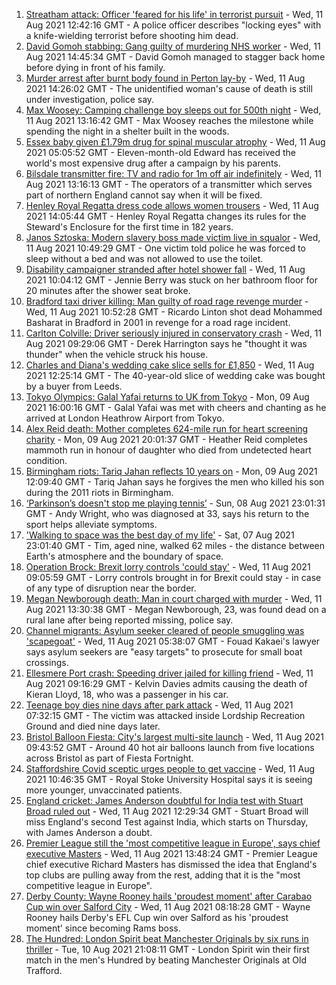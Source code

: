 1. [Streatham attack: Officer 'feared for his life' in terrorist pursuit](https://www.bbc.co.uk/news/uk-england-london-58173190) - Wed, 11 Aug 2021 12:42:16 GMT - A police officer describes "locking eyes" with a knife-wielding terrorist before shooting him dead.
2. [David Gomoh stabbing: Gang guilty of murdering NHS worker](https://www.bbc.co.uk/news/uk-england-london-58113038) - Wed, 11 Aug 2021 14:45:34 GMT - David Gomoh managed to stagger back home before dying in front of his family.
3. [Murder arrest after burnt body found in Perton lay-by](https://www.bbc.co.uk/news/uk-england-stoke-staffordshire-58177433) - Wed, 11 Aug 2021 14:26:02 GMT - The unidentified woman's cause of death is still under investigation, police say.
4. [Max Woosey: Camping challenge boy sleeps out for 500th night](https://www.bbc.co.uk/news/uk-england-devon-58169400) - Wed, 11 Aug 2021 13:16:42 GMT - Max Woosey reaches the milestone while spending the night in a shelter built in the woods.
5. [Essex baby given £1.79m drug for spinal muscular atrophy](https://www.bbc.co.uk/news/uk-england-essex-58101748) - Wed, 11 Aug 2021 05:05:52 GMT - Eleven-month-old Edward has received the world's most expensive drug after a campaign by his parents.
6. [Bilsdale transmitter fire: TV and radio for 1m off air indefinitely](https://www.bbc.co.uk/news/uk-england-tees-58169501) - Wed, 11 Aug 2021 13:16:13 GMT - The operators of a transmitter which serves part of northern England cannot say when it will be fixed.
7. [Henley Royal Regatta dress code allows women trousers](https://www.bbc.co.uk/news/uk-england-oxfordshire-58173881) - Wed, 11 Aug 2021 14:05:44 GMT - Henley Royal Regatta changes its rules for the Steward's Enclosure for the first time in 182 years.
8. [Janos Sztoska: Modern slavery boss made victim live in squalor](https://www.bbc.co.uk/news/uk-england-leicestershire-58122802) - Wed, 11 Aug 2021 10:49:29 GMT - One victim told police he was forced to sleep without a bed and was not allowed to use the toilet.
9. [Disability campaigner stranded after hotel shower fall](https://www.bbc.co.uk/news/uk-england-tees-58159843) - Wed, 11 Aug 2021 10:04:12 GMT - Jennie Berry was stuck on her bathroom floor for 20 minutes after the shower seat broke.
10. [Bradford taxi driver killing: Man guilty of road rage revenge murder](https://www.bbc.co.uk/news/uk-england-leeds-58150838) - Wed, 11 Aug 2021 10:52:28 GMT - Ricardo Linton shot dead Mohammed Basharat in Bradford in 2001 in revenge for a road rage incident.
11. [Carlton Colville: Driver seriously injured in conservatory crash](https://www.bbc.co.uk/news/uk-england-suffolk-58170234) - Wed, 11 Aug 2021 09:29:06 GMT - Derek Harrington says he "thought it was thunder" when the vehicle struck his house.
12. [Charles and Diana's wedding cake slice sells for £1,850](https://www.bbc.co.uk/news/uk-england-gloucestershire-58173317) - Wed, 11 Aug 2021 12:25:14 GMT - The 40-year-old slice of wedding cake was bought by a buyer from Leeds.
13. [Tokyo Olympics: Galal Yafai returns to UK from Tokyo](https://www.bbc.co.uk/news/uk-england-birmingham-58151399) - Mon, 09 Aug 2021 16:00:16 GMT - Galal Yafai was met with cheers and chanting as he arrived at London Heathrow Airport from Tokyo.
14. [Alex Reid death: Mother completes 624-mile run for heart screening charity](https://www.bbc.co.uk/news/uk-england-south-yorkshire-58152905) - Mon, 09 Aug 2021 20:01:37 GMT - Heather Reid completes mammoth run in honour of daughter who died from undetected heart condition.
15. [Birmingham riots: Tariq Jahan reflects 10 years on](https://www.bbc.co.uk/news/uk-england-birmingham-58147894) - Mon, 09 Aug 2021 12:09:40 GMT - Tariq Jahan says he forgives the men who killed his son during the 2011 riots in Birmingham.
16. [‘Parkinson’s doesn't stop me playing tennis’](https://www.bbc.co.uk/news/uk-england-nottinghamshire-58091757) - Sun, 08 Aug 2021 23:01:31 GMT - Andy Wright, who was diagnosed at 33, says his return to the sport helps alleviate symptoms.
17. ['Walking to space was the best day of my life'](https://www.bbc.co.uk/news/uk-england-nottinghamshire-58071075) - Sat, 07 Aug 2021 23:01:40 GMT - Tim, aged nine, walked 62 miles - the distance between Earth's atmosphere and the boundary of space.
18. [Operation Brock: Brexit lorry controls 'could stay'](https://www.bbc.co.uk/news/uk-england-kent-58170463) - Wed, 11 Aug 2021 09:05:59 GMT - Lorry controls brought in for Brexit could stay - in case of any type of disruption near the border.
19. [Megan Newborough death: Man in court charged with murder](https://www.bbc.co.uk/news/uk-england-leicestershire-58172103) - Wed, 11 Aug 2021 13:30:38 GMT - Megan Newborough, 23, was found dead on a rural lane after being reported missing, police say.
20. [Channel migrants: Asylum seeker cleared of people smuggling was 'scapegoat'](https://www.bbc.co.uk/news/uk-england-kent-57722096) - Wed, 11 Aug 2021 05:38:07 GMT - Fouad Kakaei's lawyer says asylum seekers are "easy targets" to prosecute for small boat crossings.
21. [Ellesmere Port crash: Speeding driver jailed for killing friend](https://www.bbc.co.uk/news/uk-england-merseyside-58166275) - Wed, 11 Aug 2021 09:16:29 GMT - Kelvin Davies admits causing the death of Kieran Lloyd, 18, who was a passenger in his car.
22. [Teenage boy dies nine days after park attack](https://www.bbc.co.uk/news/uk-england-london-58160150) - Wed, 11 Aug 2021 07:32:15 GMT - The victim was attacked inside Lordship Recreation Ground and died nine days later.
23. [Bristol Balloon Fiesta: City's largest multi-site launch](https://www.bbc.co.uk/news/uk-england-bristol-58169580) - Wed, 11 Aug 2021 09:43:52 GMT - Around 40 hot air balloons launch from five locations across Bristol as part of Fiesta Fortnight.
24. [Staffordshire Covid sceptic urges people to get vaccine](https://www.bbc.co.uk/news/uk-england-stoke-staffordshire-58167498) - Wed, 11 Aug 2021 10:46:35 GMT - Royal Stoke University Hospital says it is seeing more younger, unvaccinated patients.
25. [England cricket: James Anderson doubtful for India test with Stuart Broad ruled out](https://www.bbc.co.uk/sport/cricket/58169608) - Wed, 11 Aug 2021 12:29:34 GMT - Stuart Broad will miss England's second Test against India, which starts on Thursday, with James Anderson a doubt.
26. [Premier League still the 'most competitive league in Europe', says chief executive Masters](https://www.bbc.co.uk/sport/football/58174868) - Wed, 11 Aug 2021 13:48:24 GMT - Premier League chief executive Richard Masters has dismissed the idea that England's top clubs are pulling away from the rest, adding that it is the "most competitive league in Europe".
27. [Derby County: Wayne Rooney hails 'proudest moment' after Carabao Cup win over Salford City](https://www.bbc.co.uk/sport/football/58170373) - Wed, 11 Aug 2021 08:18:28 GMT - Wayne Rooney hails Derby's EFL Cup win over Salford as his 'proudest moment' since becoming Rams boss.
28. [The Hundred: London Spirit beat Manchester Originals by six runs in thriller](https://www.bbc.co.uk/sport/cricket/58161079) - Tue, 10 Aug 2021 21:08:11 GMT - London Spirit win their first match in the men's Hundred by beating Manchester Originals at Old Trafford.
